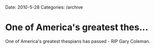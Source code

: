 Date: 2010-5-28
Categories: /archive

# One of America's greatest thes...

One of America's greatest thespians has passed - RIP Gary Coleman.
